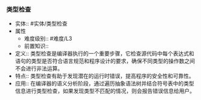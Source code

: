 ###  类型检查 
- 实体:: #实体/类型检查 
- 属性
	- 难度级别:: #难度/L3 
	- 前置知识::
- 定义:: 类型检查是编译器执行的一个重要步骤，它检查源代码中每个表达式和语句的类型是否符合语言规范和程序设计的要求，确保不同类型的操作数之间不会进行非法运算。
- 特点:: 类型检查有助于发现潜在的运行时错误，提高程序的安全性和可靠性。
- 应用:: 在编译器的语义分析阶段，通过遍历抽象语法树并结合符号表中的类型信息进行类型检查，如果发现类型不匹配的情况，则会报告错误信息给用户。
